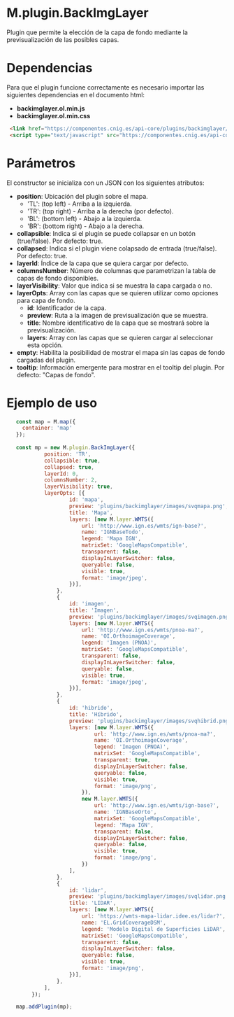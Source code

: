 # M.plugin.BackImgLayer

Plugin que permite la elección de la capa de fondo mediante la previsualización de las posibles capas.

# Dependencias
Para que el plugin funcione correctamente es necesario importar las siguientes dependencias en el documento html:

- **backimglayer.ol.min.js**
- **backimglayer.ol.min.css**

```html
 <link href="https://componentes.cnig.es/api-core/plugins/backimglayer/backimglayer.ol.min.css" rel="stylesheet" />
 <script type="text/javascript" src="https://componentes.cnig.es/api-core/plugins/backimglayer/backimglayer.ol.min.js"></script>
```

# Parámetros

El constructor se inicializa con un JSON con los siguientes atributos:


- **position**:  Ubicación del plugin sobre el mapa.
  - 'TL': (top left) - Arriba a la izquierda.
  - 'TR': (top right) - Arriba a la derecha (por defecto).
  - 'BL': (bottom left) - Abajo a la izquierda.
  - 'BR': (bottom right) - Abajo a la derecha.
- **collapsible**: Indica si el plugin se puede collapsar en un botón (true/false). Por defecto: true.
- **collapsed**: Indica si el plugin viene colapsado de entrada (true/false). Por defecto: true.
- **layerId**: Índice de la capa que se quiera cargar por defecto.
- **columnsNumber**: Número de columnas que parametrizan la tabla de capas de fondo disponibles.
- **layerVisibility**: Valor que indica si se muestra la capa cargada o no.
- **layerOpts**: Array con las capas que se quieren utilizar como opciones para capa de fondo.
    - **id**: Identificador de la capa.
    - **preview**: Ruta a la imagen de previsualización que se muestra.
    - **title**: Nombre identificativo de la capa que se mostrará sobre la previsualización.
    - **layers**: Array con las capas que se quieren cargar al seleccionar esta opción.
- **empty**: Habilita la posibilidad de mostrar el mapa sin las capas de fondo cargadas del plugin.
- **tooltip**: Información emergente para mostrar en el tooltip del plugin. Por defecto: "Capas de fondo".


# Ejemplo de uso
```javascript
   const map = M.map({
     container: 'map'
   });
  
   const mp = new M.plugin.BackImgLayer({
            position: 'TR',
            collapsible: true,
            collapsed: true,
            layerId: 0,
            columnsNumber: 2,
            layerVisibility: true,
            layerOpts: [{
                    id: 'mapa',
                    preview: 'plugins/backimglayer/images/svqmapa.png', // ruta relativa, edite por la deseada
                    title: 'Mapa',
                    layers: [new M.layer.WMTS({
                        url: 'http://www.ign.es/wmts/ign-base?',
                        name: 'IGNBaseTodo',
                        legend: 'Mapa IGN',
                        matrixSet: 'GoogleMapsCompatible',
                        transparent: false,
                        displayInLayerSwitcher: false,
                        queryable: false,
                        visible: true,
                        format: 'image/jpeg',
                    })],
                },
                {
                    id: 'imagen',
                    title: 'Imagen',
                    preview: 'plugins/backimglayer/images/svqimagen.png', // ruta relativa, edite por la deseada
                    layers: [new M.layer.WMTS({
                        url: 'http://www.ign.es/wmts/pnoa-ma?',
                        name: 'OI.OrthoimageCoverage',
                        legend: 'Imagen (PNOA)',
                        matrixSet: 'GoogleMapsCompatible',
                        transparent: false,
                        displayInLayerSwitcher: false,
                        queryable: false,
                        visible: true,
                        format: 'image/jpeg',
                    })],
                },
                {
                    id: 'hibrido',
                    title: 'Híbrido',
                    preview: 'plugins/backimglayer/images/svqhibrid.png', // ruta relativa, edite por la deseada
                    layers: [new M.layer.WMTS({
                            url: 'http://www.ign.es/wmts/pnoa-ma?',
                            name: 'OI.OrthoimageCoverage',
                            legend: 'Imagen (PNOA)',
                            matrixSet: 'GoogleMapsCompatible',
                            transparent: true,
                            displayInLayerSwitcher: false,
                            queryable: false,
                            visible: true,
                            format: 'image/png',
                        }),
                        new M.layer.WMTS({
                            url: 'http://www.ign.es/wmts/ign-base?',
                            name: 'IGNBaseOrto',
                            matrixSet: 'GoogleMapsCompatible',
                            legend: 'Mapa IGN',
                            transparent: false,
                            displayInLayerSwitcher: false,
                            queryable: false,
                            visible: true,
                            format: 'image/png',
                        })
                    ],
                },
                {
                    id: 'lidar',
                    preview: 'plugins/backimglayer/images/svqlidar.png', // ruta relativa, edite por la deseada
                    title: 'LIDAR',
                    layers: [new M.layer.WMTS({
                        url: 'https://wmts-mapa-lidar.idee.es/lidar?',
                        name: 'EL.GridCoverageDSM',
                        legend: 'Modelo Digital de Superficies LiDAR',
                        matrixSet: 'GoogleMapsCompatible',
                        transparent: false,
                        displayInLayerSwitcher: false,
                        queryable: false,
                        visible: true,
                        format: 'image/png',
                    })],
                },
            ],
        });

   map.addPlugin(mp);
```

